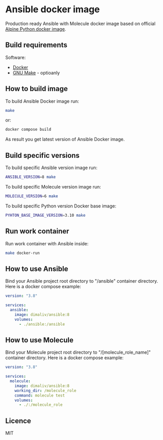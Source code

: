 # Ansible docker image

Production ready Ansible with Molecule docker image based on official [Alpine Python docker image](https://hub.docker.com/_/python).

## Build requirements

Software:

* [Docker](https://www.docker.com/)
* [GNU Make](https://www.gnu.org/software/make/) - optioanly

## How to build image

To build Ansible Docker image run:

```sh
make
```

or:

```sh
docker compose build
```

As result you get latest version of Ansible Docker image.

## Build specific versions

To build specific Ansible version image run:

```sh
ANSIBLE_VERSION=8 make
```

To build specific Molecule version image run:

```sh
MOLECULE_VERSION=6 make
```

To build specific Python version Docker base image:

```sh
PYHTON_BASE_IMAGE_VERSION=3.10 make
```

## Run work container

Run work container with Ansible inside:

```sh
make docker-run
```

## How to use Ansible

Bind your Ansible project root directory to "/ansible" container directory. Here is a docker compose example:

```yaml
version: "3.8"

services:
  ansible:
    image: dimaliv/ansible:8
    volumes:
      - ./ansible:/ansible
```

## How to use Molecule

Bind your Molecule project root directory to "/[molecule_role_name]" container directory. Here is a docker compose example:

```yaml
version: "3.8"

services:
  molecule:
    image: dimaliv/ansible:8
    working_dir: /molecule_role
    command: molecule test
    volumes:
      - ./:/molecule_role
```

## Licence

MIT
